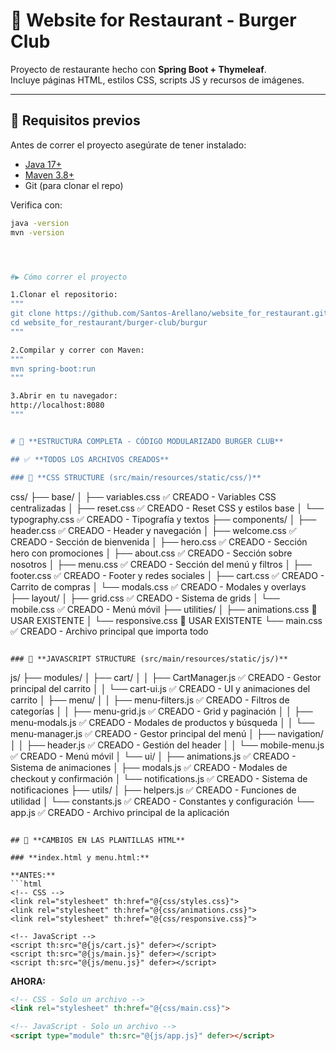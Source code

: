 # 🍔 Website for Restaurant - Burger Club

Proyecto de restaurante hecho con **Spring Boot + Thymeleaf**.  
Incluye páginas HTML, estilos CSS, scripts JS y recursos de imágenes.

---

## 🚀 Requisitos previos

Antes de correr el proyecto asegúrate de tener instalado:

- [Java 17+](https://adoptium.net/)  
- [Maven 3.8+](https://maven.apache.org/)  
- Git (para clonar el repo)

Verifica con:

```bash
java -version
mvn -version




#▶️ Cómo correr el proyecto

1.Clonar el repositorio:
"""
git clone https://github.com/Santos-Arellano/website_for_restaurant.git
cd website_for_restaurant/burger-club/burgur
"""

2.Compilar y correr con Maven:
"""
mvn spring-boot:run
"""

3.Abrir en tu navegador:
http://localhost:8080
"""


# 🍔 **ESTRUCTURA COMPLETA - CÓDIGO MODULARIZADO BURGER CLUB**

## ✅ **TODOS LOS ARCHIVOS CREADOS**

### 📁 **CSS STRUCTURE (src/main/resources/static/css/)**

```
css/
├── base/
│   ├── variables.css           ✅ CREADO - Variables CSS centralizadas
│   ├── reset.css              ✅ CREADO - Reset CSS y estilos base
│   └── typography.css         ✅ CREADO - Tipografía y textos
├── components/
│   ├── header.css             ✅ CREADO - Header y navegación
│   ├── welcome.css            ✅ CREADO - Sección de bienvenida
│   ├── hero.css               ✅ CREADO - Sección hero con promociones
│   ├── about.css              ✅ CREADO - Sección sobre nosotros
│   ├── menu.css               ✅ CREADO - Sección del menú y filtros
│   ├── footer.css             ✅ CREADO - Footer y redes sociales
│   ├── cart.css               ✅ CREADO - Carrito de compras
│   └── modals.css             ✅ CREADO - Modales y overlays
├── layout/
│   ├── grid.css               ✅ CREADO - Sistema de grids
│   └── mobile.css             ✅ CREADO - Menú móvil
├── utilities/
│   ├── animations.css         📁 USAR EXISTENTE
│   └── responsive.css         📁 USAR EXISTENTE
└── main.css                   ✅ CREADO - Archivo principal que importa todo
```

### 📁 **JAVASCRIPT STRUCTURE (src/main/resources/static/js/)**

```
js/
├── modules/
│   ├── cart/
│   │   ├── CartManager.js     ✅ CREADO - Gestor principal del carrito
│   │   └── cart-ui.js         ✅ CREADO - UI y animaciones del carrito
│   ├── menu/
│   │   ├── menu-filters.js    ✅ CREADO - Filtros de categorías
│   │   ├── menu-grid.js       ✅ CREADO - Grid y paginación
│   │   ├── menu-modals.js     ✅ CREADO - Modales de productos y búsqueda
│   │   └── menu-manager.js    ✅ CREADO - Gestor principal del menú
│   ├── navigation/
│   │   ├── header.js          ✅ CREADO - Gestión del header
│   │   └── mobile-menu.js     ✅ CREADO - Menú móvil
│   └── ui/
│       ├── animations.js      ✅ CREADO - Sistema de animaciones
│       ├── modals.js          ✅ CREADO - Modales de checkout y confirmación
│       └── notifications.js   ✅ CREADO - Sistema de notificaciones
├── utils/
│   ├── helpers.js             ✅ CREADO - Funciones de utilidad
│   └── constants.js           ✅ CREADO - Constantes y configuración
└── app.js                     ✅ CREADO - Archivo principal de la aplicación
```

## 🔧 **CAMBIOS EN LAS PLANTILLAS HTML**

### **index.html y menu.html:**

**ANTES:**
```html
<!-- CSS -->
<link rel="stylesheet" th:href="@{css/styles.css}">
<link rel="stylesheet" th:href="@{css/animations.css}">
<link rel="stylesheet" th:href="@{css/responsive.css}">

<!-- JavaScript -->
<script th:src="@{js/cart.js}" defer></script>
<script th:src="@{js/main.js}" defer></script>
<script th:src="@{js/menu.js}" defer></script>
```

**AHORA:**
```html
<!-- CSS - Solo un archivo -->
<link rel="stylesheet" th:href="@{css/main.css}">

<!-- JavaScript - Solo un archivo -->
<script type="module" th:src="@{js/app.js}" defer></script>